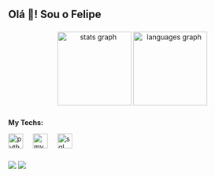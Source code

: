 <h2 align="left">Olá 👋! Sou o Felipe</h2>

###

<div align="center">
  <img src="https://github-readme-stats.vercel.app/api?username=datafelip&hide_title=false&hide_rank=false&show_icons=true&include_all_commits=true&count_private=true&disable_animations=false&theme=dracula&locale=en&hide_border=false" height="150" alt="stats graph"  />
  <img src="https://github-readme-stats.vercel.app/api/top-langs?username=datafelip&locale=en&hide_title=false&layout=compact&card_width=320&langs_count=5&theme=dracula&hide_border=false" height="150" alt="languages graph"  />
</div>

###
<h><b>My Techs:</b></h>
<br>
<div align="left">
  <img src="https://cdn.jsdelivr.net/gh/devicons/devicon/icons/python/python-original.svg" height="30" alt="python logo"  />
  <img width="12" />
  
  <img src="https://cdn.jsdelivr.net/gh/devicons/devicon/icons/mysql/mysql-original.svg" height="30" alt="mysql logo"  />
  <img width="12" />
  
  <img src="https://cdn.jsdelivr.net/gh/devicons/devicon@latest/icons/microsoftsqlserver/microsoftsqlserver-original-wordmark.svg" height="30" alt="sql server logo" />
  <img width="12"/>
</div>


###

<div align="left">
  <a href="https://www.linkedin.com/in/felipe-lima-78708b2a6/" target="_blank"><img src="https://img.shields.io/badge/-LinkedIn-%230077B5?style=for-the-badge&logo=linkedin&logoColor=white" target="_blank"></a> 
  <a href = "https://mail.google.com/mail/u/0/?fs=1&tf=cm&source=mailto&to=felipelimabandeira@gmail.com"><img src="https://img.shields.io/badge/-Gmail-%23333?style=for-the-badge&logo=gmail&logoColor=white" target="_blank"></a>
  
###

<br clear="both">


###
